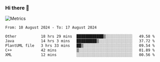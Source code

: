 ### Hi there 👋

![Metrics](https://github.com/radoapx/radoapx/blob/main/github-metrics.svg)

<!--START_SECTION:waka-->

```txt
From: 10 August 2024 - To: 17 August 2024

Other           18 hrs 29 mins  ████████████▒░░░░░░░░░░░░   49.58 %
Java            14 hrs 3 mins   █████████▒░░░░░░░░░░░░░░░   37.72 %
PlantUML file   3 hrs 33 mins   ██▒░░░░░░░░░░░░░░░░░░░░░░   09.54 %
C++             42 mins         ▒░░░░░░░░░░░░░░░░░░░░░░░░   01.89 %
XML             12 mins         ░░░░░░░░░░░░░░░░░░░░░░░░░   00.56 %
```

<!--END_SECTION:waka-->

<!--
**radoapx/radoapx** is a ✨ _special_ ✨ repository because its `README.md` (this file) appears on your GitHub profile.

Here are some ideas to get you started:

- 🔭 I’m currently working on ...
- 🌱 I’m currently learning ...
- 👯 I’m looking to collaborate on ...
- 🤔 I’m looking for help with ...
- 💬 Ask me about ...
- 📫 How to reach me: ...
- 😄 Pronouns: ...
- ⚡ Fun fact: ...
-->
